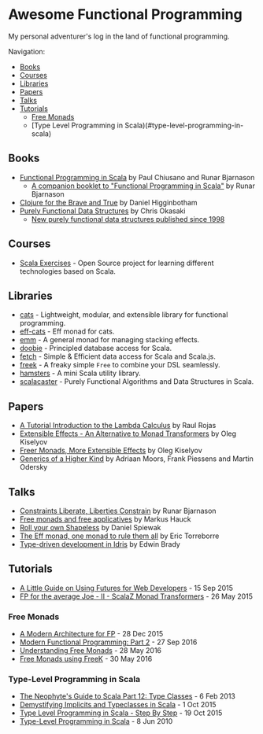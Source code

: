 # Awesome Functional Programming

My personal adventurer's log in the land of functional programming.

Navigation: 

* [Books](#books)
* [Courses](#courses)
* [Libraries](#libraries)
* [Papers](#papers)
* [Talks](#talks)
* [Tutorials](#tutorials)
    * [Free Monads](#free-monads)
    * [Type Level Programming in Scala)(#type-level-programming-in-scala)

## Books

* [Functional Programming in Scala](https://www.manning.com/books/functional-programming-in-scala) by Paul Chiusano and Runar Bjarnason
    * [A companion booklet to "Functional Programming in Scala"](http://blog.higher-order.com/assets/fpiscompanion.pdf) by Runar Bjarnason 
* [Clojure for the Brave and True](http://www.braveclojure.com/clojure-for-the-brave-and-true) by Daniel Higginbotham
* [Purely Functional Data Structures](https://www.amazon.com/Purely-Functional-Structures-Chris-Okasaki/dp/0521663504) by Chris Okasaki
    * [New purely functional data structures published since 1998](http://cstheory.stackexchange.com/a/1550)

## Courses

* [Scala Exercises](https://www.scala-exercises.org) - Open Source project for learning different technologies based on Scala.

## Libraries

* [cats](http://typelevel.org/cats) - Lightweight, modular, and extensible library for functional programming.
* [eff-cats](https://github.com/atnos-org/eff-cats) - Eff monad for cats.
* [emm](https://github.com/djspiewak/emm) - A general monad for managing stacking effects.
* [doobie](https://github.com/tpolecat/doobie) - Principled database access for Scala.
* [fetch](https://github.com/47deg/fetch) - Simple & Efficient data access for Scala and Scala.js.
* [freek](https://github.com/ProjectSeptemberInc/freek) - A freaky simple `Free` to combine your DSL seamlessly.
* [hamsters](https://github.com/scala-hamsters/hamsters) - A mini Scala utility library.
* [scalacaster](https://github.com/vkostyukov/scalacaster) - Purely Functional Algorithms and Data Structures in Scala.

## Papers

* [A Tutorial Introduction to the Lambda Calculus](http://www.inf.fu-berlin.de/lehre/WS03/alpi/lambda.pdf) by Raul Rojas
* [Extensible Effects - An Alternative to Monad Transformers](http://okmij.org/ftp/Haskell/extensible/exteff.pdf) by Oleg Kiselyov
* [Freer Monads, More Extensible Effects](http://okmij.org/ftp/Haskell/extensible/more.pdf) by Oleg Kiselyov
* [Generics of a Higher Kind](https://adriaanm.github.io/files/higher.pdf) by Adriaan Moors, Frank Piessens and Martin Odersky

## Talks

* [Constraints Liberate, Liberties Constrain](https://www.youtube.com/watch?v=GqmsQeSzMdw) by Runar Bjarnason 
* [Free monads and free applicatives](https://vimeo.com/165928373) by Markus Hauck
* [Roll your own Shapeless](https://vimeo.com/165837504) by Daniel Spiewak
* [The Eff monad, one monad to rule them all](https://vimeo.com/165927840) by Eric Torreborre
* [Type-driven development in Idris](https://vimeo.com/128466883) by Edwin Brady

## Tutorials

* [A Little Guide on Using Futures for Web Developers](http://codemonkeyism.com/a-little-guide-on-using-futures-for-web-developers) - 15 Sep 2015
* [FP for the average Joe - II - ScalaZ Monad Transformers](http://www.47deg.com/blog/fp-for-the-average-joe-part-2-scalaz-monad-transformers) - 26 May 2015

### Free Monads

* [A Modern Architecture for FP](http://degoes.net/articles/modern-fp) - 28 Dec 2015
* [Modern Functional Programming: Part 2](http://degoes.net/articles/modern-fp-part-2) - 27 Sep 2016
* [Understanding Free Monads](http://perevillega.com/understanding-free-monads) - 28 May 2016
* [Free Monads using FreeK](http://perevillega.com/freek-and-free-monads) - 30 May 2016

### Type-Level Programming in Scala

* [The Neophyte's Guide to Scala Part 12: Type Classes](http://danielwestheide.com/blog/2013/02/06/the-neophytes-guide-to-scala-part-12-type-classes.html) - 6 Feb 2013
* [Demystifying Implicits and Typeclasses in Scala](http://www.cakesolutions.net/teamblogs/demystifying-implicits-and-typeclasses-in-scala) - 1 Oct 2015
* [Type Level Programming in Scala - Step By Step](http://gigiigig.github.io/tlp-step-by-step/introduction.html) - 19 Oct 2015
* [Type-Level Programming in Scala](https://apocalisp.wordpress.com/2010/06/08/type-level-programming-in-scala) - 8 Jun 2010
